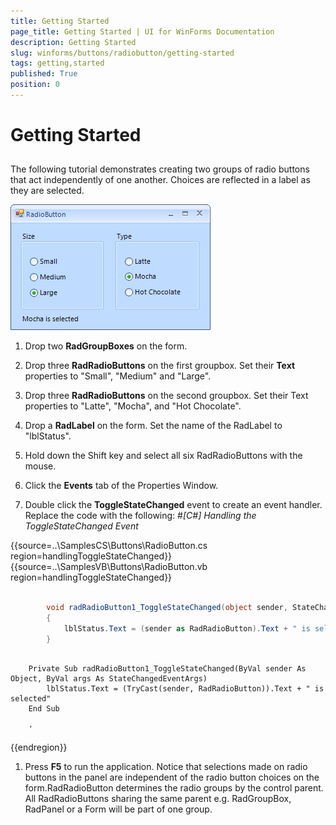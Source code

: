 ```yaml
---
title: Getting Started
page_title: Getting Started | UI for WinForms Documentation
description: Getting Started
slug: winforms/buttons/radiobutton/getting-started
tags: getting,started
published: True
position: 0
---
```


# Getting Started



## 

The following tutorial demonstrates creating two groups of radio buttons that act independently of one another. Choices are reflected in a label as they are selected.

![buttons-radiobutton-getting-started 001](images/buttons-radiobutton-getting-started001.png)

1. Drop two __RadGroupBoxes__ on the form.

1. Drop three __RadRadioButtons__ on the first groupbox. 
          Set their __Text__ properties to "Small", "Medium" and "Large".

1. Drop three __RadRadioButtons__ on the second groupbox. 
          Set their Text properties to "Latte", "Mocha", and "Hot Chocolate".

1. Drop a __RadLabel__ on the form. 
          Set the name of the RadLabel to "lblStatus".

1. Hold down the Shift key and select all six RadRadioButtons with the mouse.

1. Click the __Events__ tab of the Properties Window.

1. Double click the __ToggleStateChanged__ event to create an event handler. Replace the code with the following:
          	#_[C#] Handling the ToggleStateChanged Event_

	



{{source=..\SamplesCS\Buttons\RadioButton.cs region=handlingToggleStateChanged}} 
{{source=..\SamplesVB\Buttons\RadioButton.vb region=handlingToggleStateChanged}} 

````C#

        void radRadioButton1_ToggleStateChanged(object sender, StateChangedEventArgs args)
        {
 	        lblStatus.Text = (sender as RadRadioButton).Text + " is selected";
        }
````
````VB.NET

    Private Sub radRadioButton1_ToggleStateChanged(ByVal sender As Object, ByVal args As StateChangedEventArgs)
        lblStatus.Text = (TryCast(sender, RadRadioButton)).Text + " is selected"
    End Sub

    '
````

{{endregion}} 




1. Press __F5__ to run the application. Notice that selections made on radio buttons in the panel are independent of the radio button choices on the form.RadRadioButton determines the radio groups by the control parent. All RadRadioButtons sharing the same parent e.g. RadGroupBox, RadPanel or a Form will be part of one group.
